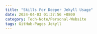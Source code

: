 ```yaml
---
title: "Skills For Deeper Jekyll Usage"
date: 2024-04-03 01:37:56 +0800
category: Tech-Note/Personal-Website
tags: GitHub-Pages Jekyll
---
```


